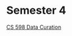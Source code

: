 # Semester 4

[CS 598 Data Curation](Semester%204%20c028e9db39e24e3da7b61d499760ac65/CS%20598%20Data%20Curation%20dbb60d91b0af4fcd920c51b2b9f33860.md)